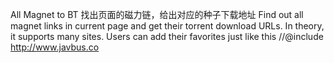 All Magnet to BT
找出页面的磁力链，给出对应的种子下载地址
Find out all magnet links in current page and get their torrent download URLs. 
In theory, it supports many sites. Users can add their favorites just like this //@include http://www.javbus.co
